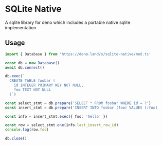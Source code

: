 # SQLite Native
A sqlite library for deno which includes a portable native sqlite implementation


## Usage
```ts
import { Database } from 'https://deno.land/x/sqlite-native/mod.ts'

const db = new Database()
await db.connect()

db.exec(`
  CREATE TABLE foobar (
    id INTEGER PRIMARY KEY NOT NULL,
    foo TEXT NOT NULL
  )`)

const select_stmt = db.prepare('SELECT * FROM foobar WHERE id = ?')
const insert_stmt = db.prepare('INSERT INTO foobar (foo) VALUES (:foo)')

const info = insert_stmt.exec({ foo: 'hello' })

const row = select_stmt.one(info.last_insert_row_id)
console.log(row.foo)

db.close()
```

